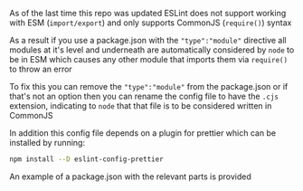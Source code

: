 As of the last time this repo was updated ESLint does not support working with ESM (`import/export`) and only supports CommonJS (`require()`) syntax

As a result if you use a package.json with the `"type":"module"` directive all modules at it's level and underneath are automatically considered by `node` to be in ESM which causes any other module that imports them via `require()` to throw an error

To fix this you can remove the `"type":"module"` from the package.json or if that's not an option then you can rename the config file to have the `.cjs` extension, indicating to `node` that that file is to be considered written in CommonJS

In addition this config file depends on a plugin for prettier which can be installed by running:

```sh
npm install --D eslint-config-prettier
```

An example of a package.json with the relevant parts is provided
